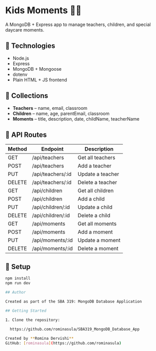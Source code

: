 # Kids Moments 🧒📸

A MongoDB + Express app to manage teachers, children, and special daycare moments.

## 🚀 Technologies
- Node.js
- Express
- MongoDB + Mongoose
- dotenv
- Plain HTML + JS frontend

## 🧾 Collections
- **Teachers** – name, email, classroom  
- **Children** – name, age, parentEmail, classroom  
- **Moments** – title, description, date, childName, teacherName

## 📡 API Routes

| Method | Endpoint | Description |
|--------|-----------|-------------|
| GET | /api/teachers | Get all teachers |
| POST | /api/teachers | Add a teacher |
| PUT | /api/teachers/:id | Update a teacher |
| DELETE | /api/teachers/:id | Delete a teacher |
| GET | /api/children | Get all children |
| POST | /api/children | Add a child |
| PUT | /api/children/:id | Update a child |
| DELETE | /api/children/:id | Delete a child |
| GET | /api/moments | Get all moments |
| POST | /api/moments | Add a moment |
| PUT | /api/moments/:id | Update a moment |
| DELETE | /api/moments/:id | Delete a moment |

## 🧰 Setup

```bash
npm install
npm run dev

## Author

Created as part of the SBA 319: MongoDB Database Application

## Getting Started

1. Clone the repository:
   
  https://github.com/rominasula/SBA319_MongoDB_Database_App

Created by **Romina Dervishi**  
GitHub: [rominasula](https://github.com/rominasula)


